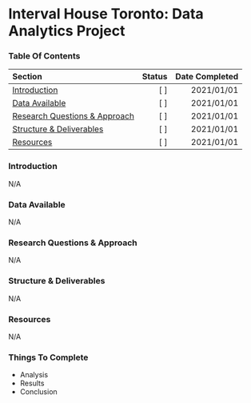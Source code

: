 
# Interval House Toronto: Data Analytics Project


### Table Of Contents ###
Section  | Status | Date Completed
| :--- | ---: | ---:
[Introduction](https://github.com/renacin/IntervalHouse_DataAnalytics#introduction)  | [ ] | 2021/01/01
[Data Available](https://github.com/renacin/IntervalHouse_DataAnalytics#data-available)  | [ ] | 2021/01/01
[Research Questions & Approach](https://github.com/renacin/IntervalHouse_DataAnalytics#research-questions--approach)  | [ ] | 2021/01/01
[Structure & Deliverables](https://github.com/renacin/IntervalHouse_DataAnalytics#structure--deliverables)  | [ ] | 2021/01/01
[Resources](https://github.com/renacin/IntervalHouse_DataAnalytics#resources)  | [ ] | 2021/01/01


### Introduction ###
N/A


### Data Available ###
N/A


### Research Questions & Approach ###
N/A


### Structure & Deliverables ###
N/A


### Resources ###
N/A


### Things To Complete ###
 + Analysis
 + Results
 + Conclusion
